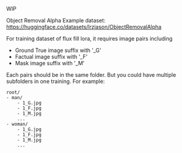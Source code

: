 WIP

Object Removal Alpha
Example dataset:
https://huggingface.co/datasets/lrzjason/ObjectRemovalAlpha

For training dataset of flux fill lora, 
it requires image pairs including 
- Ground True image suffix with '_G'
- Factual image suffix with '_F'
- Mask image suffix with '_M'

Each pairs should be in the same folder. 
But you could have multiple subfolders in one training. 
For example: 
```
root/
- man/
    - 1_G.jpg
    - 1_F.jpg
    - 1_M.jpg
    ...
- woman/
    - 1_G.jpg
    - 1_F.jpg
    - 1_M.jpg
    ...
```
